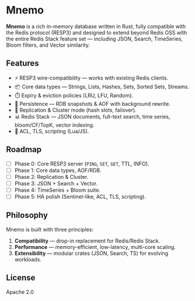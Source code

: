 # Mnemo

**Mnemo** is a rich in-memory database written in Rust, fully compatible with
the Redis protocol (RESP3) and designed to extend beyond Redis OSS with the
entire Redis Stack feature set — including JSON, Search, TimeSeries, Bloom
filters, and Vector similarity.

## Features
- ⚡ RESP3 wire-compatibility — works with existing Redis clients.
- 📦 Core data types — Strings, Lists, Hashes, Sets, Sorted Sets, Streams.
- ⏱️ Expiry & eviction policies (LRU, LFU, Random).
- 💾 Persistence — RDB snapshots & AOF with background rewrite.
- 🔄 Replication & Cluster mode (hash slots, failover).
- 📊 Redis Stack — JSON documents, full-text search, time series, bloom/CF/TopK, vector indexing.
- 🔐 ACL, TLS, scripting (Lua/JS).

## Roadmap
- [ ] Phase 0: Core RESP3 server (`PING`, `SET`, `GET`, TTL, INFO).
- [ ] Phase 1: Core data types, AOF/RDB.
- [ ] Phase 2: Replication & Cluster.
- [ ] Phase 3: JSON + Search + Vector.
- [ ] Phase 4: TimeSeries + Bloom suite.
- [ ] Phase 5: HA polish (Sentinel-like, ACL, TLS, scripting).

## Philosophy
Mnemo is built with three principles:
1. **Compatibility** — drop-in replacement for Redis/Redis Stack.
2. **Performance** — memory-efficient, low-latency, multi-core scaling.
3. **Extensibility** — modular crates (JSON, Search, TS) for evolving workloads.

## License
Apache 2.0

